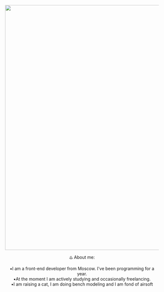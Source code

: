 <div id="header" align="center">
  <img src="https://media.giphy.com/media/Lny6Rw04nsOOc/giphy.gif" width="800"/>

  :hotsprings: About me:

  :black_small_square:I am a front-end developer from Moscow. I've been programming for a year.<br>
:black_small_square:At the moment I am actively studying and occasionally freelancing.<br>
:black_small_square:I am raising a cat, I am doing bench modeling and I am fond of airsoft<br>
</div>


